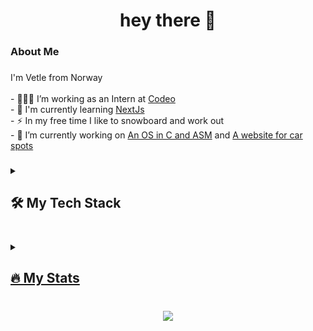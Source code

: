 <h1 align="center">hey there 👋</h1>

###

<h3 align="left">About Me</h3>

###

I'm Vetle from Norway<br><br>- 👨🏼‍💻 I’m working as an Intern at [Codeo](https://codeo.no)<br>- 🌱 I'm currently learning [NextJs](https://nextjs.org/)<br>- ⚡ In my free time I like to snowboard and work out<br>- 🔭 I’m currently working on [An OS in C and ASM](https://github.com/VetleViking/os) and [A website for car spots](https://github.com/VetleViking/CarSpottingApp)

###

<details>
<summary><h2>🛠 My Tech Stack</h2></summary>
<h3 align="left">💻 Programming Languages</h3>

###

<div align="left">
  <a href="https://www.typescriptlang.org/" target="_blank"><img src="https://cdn.jsdelivr.net/gh/devicons/devicon/icons/typescript/typescript-original.svg" height="40" alt="typescript logo" /></a>
  <img width="12" />
  <a href="https://developer.mozilla.org/en-US/docs/Web/JavaScript" target="_blank"><img src="https://cdn.jsdelivr.net/gh/devicons/devicon/icons/javascript/javascript-original.svg" height="40" alt="javascript logo" /></a>
  <img width="12" />
  <a href="https://www.w3.org/Style/CSS/" target="_blank"><img src="https://cdn.jsdelivr.net/gh/devicons/devicon/icons/css3/css3-original.svg" height="40" alt="css3 logo" /></a>
  <img width="12" />
  <a href="https://developer.mozilla.org/en-US/docs/Web/HTML" target="_blank"><img src="https://cdn.jsdelivr.net/gh/devicons/devicon/icons/html5/html5-original.svg" height="40" alt="html5 logo" /></a>
  <img width="12" />
  <a href="https://en.wikipedia.org/wiki/C_(programming_language)" target="_blank"><img src="https://cdn.jsdelivr.net/gh/devicons/devicon/icons/c/c-original.svg" height="40" alt="c logo" /></a>
  <img width="12" />
  <a href="https://www.python.org/" target="_blank"><img src="https://cdn.jsdelivr.net/gh/devicons/devicon/icons/python/python-original.svg" height="40" alt="python logo" /></a>
  <img width="12" />
  <a href="https://www.java.com/" target="_blank"><img src="https://cdn.jsdelivr.net/gh/devicons/devicon/icons/java/java-original.svg" height="40" alt="java logo" /></a>
</div>

###

<h3 align="left">🚀 Frameworks</h3>

###

<div align="left">
  <a href="https://nextjs.org/" target="_blank"><img src="https://cdn.jsdelivr.net/gh/devicons/devicon/icons/nextjs/nextjs-original.svg" height="40" alt="nextjs logo" /></a>
  <img width="12" />
  <a href="https://reactjs.org/" target="_blank"><img src="https://cdn.jsdelivr.net/gh/devicons/devicon/icons/react/react-original.svg" height="40" alt="react logo" /></a>
  <img width="12" />
  <a href="https://tailwindcss.com/" target="_blank"><img src="https://cdn.simpleicons.org/tailwindcss/06B6D4" height="40" alt="tailwindcss logo" /></a>
  <img width="12" />
  <a href="https://sass-lang.com/" target="_blank"><img src="https://cdn.jsdelivr.net/gh/devicons/devicon/icons/sass/sass-original.svg" height="40" alt="sass logo" /></a>
  <img width="12" />
  <a href="https://svelte.dev/" target="_blank"><img src="https://cdn.jsdelivr.net/gh/devicons/devicon/icons/svelte/svelte-original.svg" height="40" alt="svelte logo" /></a>
  <img width="12" />
  <a href="https://www.electronjs.org/" target="_blank"><img src="https://cdn.jsdelivr.net/gh/devicons/devicon/icons/electron/electron-original.svg" height="40" alt="electron logo" /></a>
  <img width="12" />
  <a href="https://expressjs.com/" target="_blank"><img src="https://cdn.jsdelivr.net/gh/devicons/devicon/icons/express/express-original.svg" height="40" alt="express logo" /></a>
</div>

###

<h3 align="left">💾 Databases</h3>

###

<div align="left">
  <a href="https://redis.io/" target="_blank"><img src="https://cdn.jsdelivr.net/gh/devicons/devicon/icons/redis/redis-original.svg" height="40" alt="redis logo" /></a>
  <img width="12" />
  <a href="https://www.sqlite.org/" target="_blank"><img src="https://cdn.jsdelivr.net/gh/devicons/devicon/icons/sqlite/sqlite-original.svg" height="40" alt="sqlite logo" /></a>
  <img width="12" />
  <a href="https://www.mysql.com/" target="_blank"><img src="https://cdn.jsdelivr.net/gh/devicons/devicon/icons/mysql/mysql-original.svg" height="40" alt="mysql logo" /></a>
  <img width="12" />
  <a href="https://www.postgresql.org/" target="_blank"><img src="https://cdn.jsdelivr.net/gh/devicons/devicon/icons/postgresql/postgresql-original.svg" height="40" alt="postgresql logo" /></a>
</div>

###

<h3 align="left">🧰 Development Tools & Platforms</h3>

###

<div align="left">
  <a href="https://nodejs.org/" target="_blank"><img src="https://cdn.jsdelivr.net/gh/devicons/devicon/icons/nodejs/nodejs-original.svg" height="40" alt="nodejs logo" /></a>
  <img width="12" />
  <a href="https://www.npmjs.com/" target="_blank"><img src="https://cdn.jsdelivr.net/gh/devicons/devicon/icons/npm/npm-original-wordmark.svg" height="40" alt="npm logo" /></a>
  <img width="12" />
  <a href="https://www.docker.com/" target="_blank"><img src="https://cdn.jsdelivr.net/gh/devicons/devicon/icons/docker/docker-original.svg" height="40" alt="docker logo" /></a>
  <img width="12" />
  <a href="https://git-scm.com/" target="_blank"><img src="https://cdn.jsdelivr.net/gh/devicons/devicon/icons/git/git-original.svg" height="40" alt="git logo" /></a>
  <img width="12" />
  <a href="https://code.visualstudio.com/" target="_blank"><img src="https://cdn.jsdelivr.net/gh/devicons/devicon/icons/vscode/vscode-original.svg" height="40" alt="vscode logo" /></a>
  <img width="12" />
  <a href="https://visualstudio.microsoft.com/" target="_blank"><img src="https://cdn.jsdelivr.net/gh/devicons/devicon/icons/visualstudio/visualstudio-plain.svg" height="40" alt="visualstudio logo" /></a>
  <img width="12" />
  <a href="https://www.gnu.org/software/bash/" target="_blank"><img src="https://cdn.jsdelivr.net/gh/devicons/devicon/icons/bash/bash-original.svg" height="40" alt="bash logo" /></a>
  <img width="12" />
  <a href="https://www.linux.org/" target="_blank"><img src="https://cdn.jsdelivr.net/gh/devicons/devicon/icons/linux/linux-original.svg" height="40" alt="linux logo" /></a>
  <img width="12" />
  <a href="https://www.nginx.com/" target="_blank"><img src="https://cdn.jsdelivr.net/gh/devicons/devicon/icons/nginx/nginx-original.svg" height="40" alt="nginx logo" /></a>
  <img width="12" />
  <a href="https://www.jetbrains.com/" target="_blank"><img src="https://cdn.jsdelivr.net/gh/devicons/devicon/icons/jetbrains/jetbrains-original.svg" height="40" alt="jetbrains logo" /</a>
</div>

</details>

###

<details>
<summary><h2>🔥   My Stats</h2></summary>

###

<table>
  <tr>
    <td>
      <img width=390 src="https://github-readme-stats-sable-nu-35.vercel.app/api/top-langs/?username=VetleViking&theme=transparent&langs_count=7&size_weight=0.5&count_weight=0.5" />
    </td>
    <td>
      <img width=390 height="153px" src="https://streak-stats.demolab.com/?user=VetleViking&theme=transparent" align="top"/>
      <br/>
      <br/>
      <a href="https://open.spotify.com/user/vetlelind">
        <img width=390 src="https://spotify-recently-played-readme.vercel.app/api?user=vetlelind&count=5" alt="Spotify recently played" />
      </a>
    </td>
  </tr>
</table>

###
</details>

###

<div align="center">
  <img  src="https://komarev.com/ghpvc/?username=VetleViking"/>
</div>


<!--
###
<div align="center">
  <img src="https://img.shields.io/static/v1?message=LinkedIn&logo=linkedin&label=&color=0077B5&logoColor=white&labelColor=&style=for-the-badge" height="25" alt="linkedin logo"  />
  <img src="https://img.shields.io/static/v1?message=Youtube&logo=youtube&label=&color=FF0000&logoColor=white&labelColor=&style=for-the-badge" height="25" alt="youtube logo"  />
  <img src="https://img.shields.io/static/v1?message=Twitter&logo=twitter&label=&color=1DA1F2&logoColor=white&labelColor=&style=for-the-badge" height="25" alt="twitter logo"  />
</div>
###
-->
